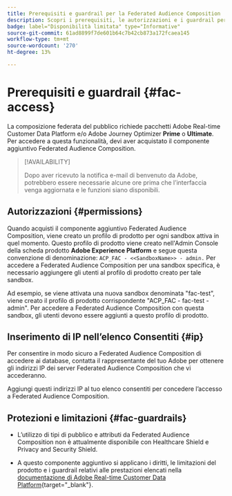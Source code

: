 ```yaml
---
title: Prerequisiti e guardrail per la Federated Audience Composition
description: Scopri i prerequisiti, le autorizzazioni e i guardrail per Federated Audience Composition
badge: label="Disponibilità limitata" type="Informative"
source-git-commit: 61ad8899f7de601b64c7b42cb873a172fcaea145
workflow-type: tm+mt
source-wordcount: '270'
ht-degree: 13%

---
```


# Prerequisiti e guardrail {#fac-access}

La composizione federata del pubblico richiede pacchetti Adobe Real-time Customer Data Platform e/o Adobe Journey Optimizer **Prime** o **Ultimate**. Per accedere a questa funzionalità, devi aver acquistato il componente aggiuntivo Federated Audience Composition.

>[!AVAILABILITY]
>
>Dopo aver ricevuto la notifica e-mail di benvenuto da Adobe, potrebbero essere necessarie alcune ore prima che l’interfaccia venga aggiornata e le funzioni siano disponibili.

## Autorizzazioni {#permissions}

Quando acquisti il componente aggiuntivo Federated Audience Composition, viene creato un profilo di prodotto per ogni sandbox attiva in quel momento. Questo profilo di prodotto viene creato nell&#39;Admin Console della scheda prodotto **Adobe Experience Platform** e segue questa convenzione di denominazione: `ACP_FAC - <<SandboxName>> - admin.` Per accedere a Federated Audience Composition per una sandbox specifica, è necessario aggiungere gli utenti al profilo di prodotto creato per tale sandbox.

Ad esempio, se viene attivata una nuova sandbox denominata &quot;fac-test&quot;, viene creato il profilo di prodotto corrispondente &quot;ACP_FAC - fac-test - admin&quot;. Per accedere a Federated Audience Composition con questa sandbox, gli utenti devono essere aggiunti a questo profilo di prodotto.

## Inserimento di IP nell’elenco Consentiti {#ip}

Per consentire in modo sicuro a Federated Audience Composition di accedere ai database, contatta il rappresentante del tuo Adobe per ottenere gli indirizzi IP dei server Federated Audience Composition che vi accederanno.

Aggiungi questi indirizzi IP al tuo elenco consentiti per concedere l’accesso a Federated Audience Composition.

## Protezioni e limitazioni {#fac-guardrails}

* L’utilizzo di tipi di pubblico e attributi da Federated Audience Composition non è attualmente disponibile con Healthcare Shield e Privacy and Security Shield.

<!--
* Federated Audience Composition is compatible with Privacy & Security Shield and can be used in all verticals except for healthcare industries. Currently, Federated Audience Composition cannot be licensed to customers looking to ingest health data. [Learn more](https://experienceleague.adobe.com/en/docs/events/customer-data-management-voices-recordings/governance/healthcare-shield){target="_blank"}-->

* A questo componente aggiuntivo si applicano i diritti, le limitazioni del prodotto e i guardrail relativi alle prestazioni elencati nella [documentazione di Adobe Real-time Customer Data Platform](https://experienceleague.adobe.com/it/docs/experience-platform/profile/guardrails){target="_blank"}.
